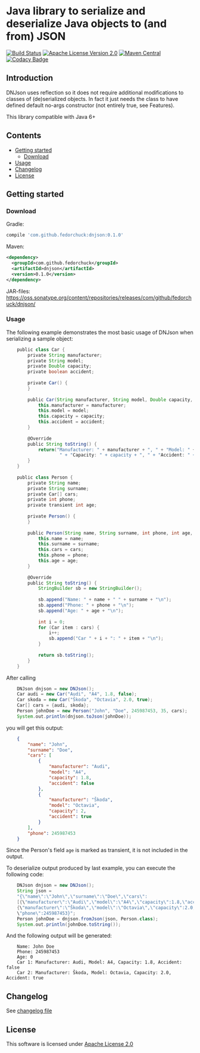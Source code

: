 # Java library to serialize and deserialize Java objects to (and from) JSON

[![Build Status](https://travis-ci.org/fedorchuck/dnjson.svg?branch=master)](https://travis-ci.org/fedorchuck/dnjson)
[![Apache License Version 2.0](https://img.shields.io/badge/license-Apache%20License%202.0-brightgreen.svg)](https://github.com/fedorchuck/dnjson/blob/master/LICENSE.md)
[![Maven Central](https://maven-badges.herokuapp.com/maven-central/com.github.fedorchuck/dnjson/badge.svg)](https://maven-badges.herokuapp.com/maven-central/com.github.fedorchuck/dnjson)
[![Codacy Badge](https://api.codacy.com/project/badge/Grade/4a58d74a6b6443c28a62656de1587f49)](https://www.codacy.com/app/vl.fedorchuck/dnjson?utm_source=github.com&amp;utm_medium=referral&amp;utm_content=fedorchuck/dnjson&amp;utm_campaign=Badge_Grade)

## Introduction
DNJson uses reflection so it does not require additional modifications to classes of (de)serialized objects. In fact it just needs the class to have defined default no-args constructor (not entirely true, see Features).

This library compatible with Java 6+

## Contents

- [Getting started](#getting-started)
  - [Download](#download)
- [Usage](#usage)
- [Changelog](#changelog)
- [License](#license)

## Getting started
### Download
Gradle:
```groovy
compile 'com.github.fedorchuck:dnjson:0.1.0'
```
Maven:
```xml
<dependency>
  <groupId>com.github.fedorchuck</groupId>
  <artifactId>dnjson</artifactId>
  <version>0.1.0</version>
</dependency>
```
JAR-files:  
https://oss.sonatype.org/content/repositories/releases/com/github/fedorchuck/dnjson/

### Usage
The following example demonstrates the most basic usage of DNJson when serializing a sample object:

```groovy    
    public class Car {
        private String manufacturer;
        private String model;
        private Double capacity;
        private boolean accident;
    
        private Car() {
        }
    
        public Car(String manufacturer, String model, Double capacity, boolean accident) {
            this.manufacturer = manufacturer;
            this.model = model;
            this.capacity = capacity;
            this.accident = accident;
        }
    
        @Override
        public String toString() {
            return("Manufacturer: " + manufacturer + ", " + "Model: " + model + ",
                    " + "Capacity: " + capacity + ", " + "Accident: " + accident);
        }
    }
    
    public class Person {
        private String name;
        private String surname;
        private Car[] cars;
        private int phone;
        private transient int age;
    
        private Person() {
        }
    
        public Person(String name, String surname, int phone, int age, Car[] cars) {
            this.name = name;
            this.surname = surname;
            this.cars = cars;
            this.phone = phone;
            this.age = age;
        }
    
        @Override
        public String toString() {
            StringBuilder sb = new StringBuilder();
    
            sb.append("Name: " + name + " " + surname + "\n");
            sb.append("Phone: " + phone + "\n");
            sb.append("Age: " + age + "\n");
    
            int i = 0;
            for (Car item : cars) {
                i++;
                sb.append("Car " + i + ": " + item + "\n");
            }
    
            return sb.toString();
        }
    }
```
After calling    
```groovy    
    DNJson dnjson = new DNJson();
    Car audi = new Car("Audi", "A4", 1.8, false);
    Car skoda = new Car("Škoda", "Octavia", 2.0, true);
    Car[] cars = {audi, skoda};
    Person johnDoe = new Person("John", "Doe", 245987453, 35, cars);
    System.out.println(dnjson.toJson(johnDoe));
```    
you will get this output:
```json    
    {
        "name": "John",
        "surname": "Doe",
        "cars": [
            {
                "manufacturer": "Audi",
                "model": "A4",
                "capacity": 1.8,
                "accident": false
            },
            {
                "manufacturer": "Škoda",
                "model": "Octavia",
                "capacity": 2,
                "accident": true
            }
        ],
        "phone": 245987453
    }
```    
Since the Person's field `age` is marked as transient, it is not included in the output.
    
To deserialize output produced by last example, you can execute the following code:
```groovy    
    DNJson dnjson = new DNJson();
    String json =
    "{\"name\":\"John\",\"surname\":\"Doe\",\"cars\":
    [{\"manufacturer\":\"Audi\",\"model\":\"A4\",\"capacity\":1.8,\"accident\":false},
    {\"manufacturer\":\"Škoda\",\"model\":\"Octavia\",\"capacity\":2.0,\"accident\":true}],
    \"phone\":245987453}";
    Person johnDoe = dnjson.fromJson(json, Person.class);
    System.out.println(johnDoe.toString());
```    
And the following output will be generated:
```    
    Name: John Doe
    Phone: 245987453
    Age: 0
    Car 1: Manufacturer: Audi, Model: A4, Capacity: 1.8, Accident: false
    Car 2: Manufacturer: Škoda, Model: Octavia, Capacity: 2.0, Accident: true
```    

## Changelog
See [changelog file](https://github.com/fedorchuck/dnjson/blob/master/CHANGELOG.md)

## License
This software is licensed under [Apache License 2.0](http://www.apache.org/licenses/LICENSE-2.0.html)
